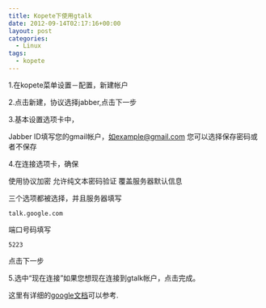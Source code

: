 ```yaml
---
title: Kopete下使用gtalk
date: 2012-09-14T02:17:16+00:00
layout: post
categories:
  - Linux
tags:
  - kopete
---
```


1.在kopete菜单设置－配置，新建帐户

2.点击新建，协议选择jabber,点击下一步

3.基本设置选项卡中，

Jabber ID填写您的gmail帐户，如example@gmail.com 您可以选择保存密码或者不保存

4.在连接选项卡，确保

使用协议加密 允许纯文本密码验证 覆盖服务器默认信息

三个选项都被选择，并且服务器填写
<!--more-->
```
talk.google.com
```
端口号码填写
```
5223
```
点击下一步

5.选中“现在连接”如果您想现在连接到gtalk帐户，点击完成。

这里有详细的[google文档](http://support.google.com/talk/answer/57557/?&topic=1415& "kopete")可以参考.